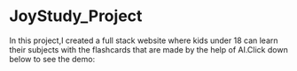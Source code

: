 # JoyStudy_Project
In this project,I created a full stack website where kids under 18 can learn their subjects with the flashcards that are made by the help of AI.Click down below to see the demo:

